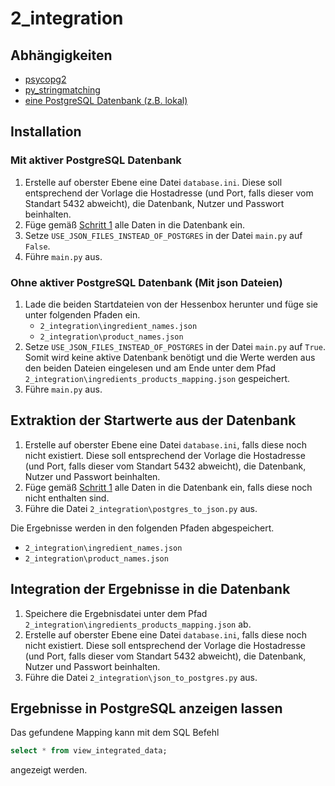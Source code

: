# 2_integration

## Abhängigkeiten
- [psycopg2](https://pypi.org/project/psycopg2/)
- [py_stringmatching](https://pypi.org/project/py-stringmatching/)
- [eine PostgreSQL Datenbank (z.B. lokal)](https://www.postgresql.org/download/)

## Installation

### Mit aktiver PostgreSQL Datenbank
1.  Erstelle auf oberster Ebene eine Datei `database.ini`. Diese soll entsprechend der Vorlage die Hostadresse (und Port, falls dieser vom Standart 5432 abweicht), die Datenbank, Nutzer und Passwort beinhalten.
2.  Füge gemäß [Schritt 1](../1_preparation/README.md) alle Daten in die Datenbank ein.
3.  Setze `USE_JSON_FILES_INSTEAD_OF_POSTGRES` in der Datei `main.py` auf `False`.
4.  Führe `main.py` aus.


### Ohne aktiver PostgreSQL Datenbank (Mit json Dateien)
1.  Lade die beiden Startdateien von der Hessenbox herunter und füge sie unter folgenden Pfaden ein.
    - `2_integration\ingredient_names.json`
    - `2_integration\product_names.json`
2.  Setze `USE_JSON_FILES_INSTEAD_OF_POSTGRES` in der Datei `main.py` auf `True`. Somit wird keine aktive Datenbank benötigt und die Werte werden aus den beiden Dateien eingelesen und am Ende unter dem Pfad `2_integration\ingredients_products_mapping.json` gespeichert.
3.  Führe `main.py` aus.


## Extraktion der Startwerte aus der Datenbank
1.  Erstelle auf oberster Ebene eine Datei `database.ini`, falls diese noch nicht existiert. Diese soll entsprechend der Vorlage die Hostadresse (und Port, falls dieser vom Standart 5432 abweicht), die Datenbank, Nutzer und Passwort beinhalten.
2.  Füge gemäß [Schritt 1](../1_preparation/README.md) alle Daten in die Datenbank ein, falls diese noch nicht enthalten sind.
3.  Führe die Datei `2_integration\postgres_to_json.py` aus.

Die Ergebnisse werden in den folgenden Pfaden abgespeichert.
- `2_integration\ingredient_names.json`
- `2_integration\product_names.json`


## Integration der Ergebnisse in die Datenbank
1.  Speichere die Ergebnisdatei unter dem Pfad `2_integration\ingredients_products_mapping.json` ab. 
2.  Erstelle auf oberster Ebene eine Datei `database.ini`, falls diese noch nicht existiert. Diese soll entsprechend der Vorlage die Hostadresse (und Port, falls dieser vom Standart 5432 abweicht), die Datenbank, Nutzer und Passwort beinhalten.
3.  Führe die Datei `2_integration\json_to_postgres.py` aus.

## Ergebnisse in PostgreSQL anzeigen lassen
Das gefundene Mapping kann mit dem SQL Befehl 
```sql
select * from view_integrated_data;
```
angezeigt werden.